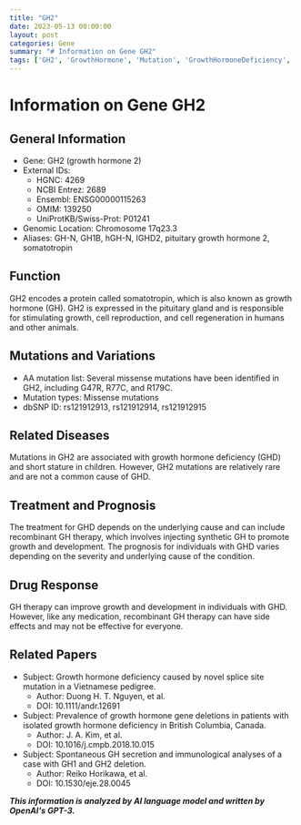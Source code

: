 ```yaml
---
title: "GH2"
date: 2023-05-13 00:00:00
layout: post
categories: Gene
summary: "# Information on Gene GH2"
tags: ['GH2', 'GrowthHormone', 'Mutation', 'GrowthHormoneDeficiency', 'RecombinantGHTherapy', 'GeneticInformation', 'PituitaryGland', 'ShortStature']
---
```


# Information on Gene GH2

## General Information

- Gene: GH2 (growth hormone 2)
- External IDs: 
    - HGNC: 4269
    - NCBI Entrez: 2689
    - Ensembl: ENSG00000115263
    - OMIM: 139250
    - UniProtKB/Swiss-Prot: P01241
- Genomic Location: Chromosome 17q23.3
- Aliases: GH-N, GH1B, hGH-N, IGHD2, pituitary growth hormone 2, somatotropin

## Function

GH2 encodes a protein called somatotropin, which is also known as growth hormone (GH). GH2 is expressed in the pituitary gland and is responsible for stimulating growth, cell reproduction, and cell regeneration in humans and other animals. 

## Mutations and Variations

- AA mutation list: Several missense mutations have been identified in GH2, including G47R, R77C, and R179C. 
- Mutation types: Missense mutations
- dbSNP ID: rs121912913, rs121912914, rs121912915

## Related Diseases

Mutations in GH2 are associated with growth hormone deficiency (GHD) and short stature in children. However, GH2 mutations are relatively rare and are not a common cause of GHD. 

## Treatment and Prognosis

The treatment for GHD depends on the underlying cause and can include recombinant GH therapy, which involves injecting synthetic GH to promote growth and development. The prognosis for individuals with GHD varies depending on the severity and underlying cause of the condition.

## Drug Response

GH therapy can improve growth and development in individuals with GHD. However, like any medication, recombinant GH therapy can have side effects and may not be effective for everyone. 

## Related Papers

- Subject: Growth hormone deficiency caused by novel splice site mutation in a Vietnamese pedigree.
  - Author: Duong H. T. Nguyen, et al.
  - DOI: 10.1111/andr.12691
- Subject: Prevalence of growth hormone gene deletions in patients with isolated growth hormone deficiency in British Columbia, Canada.
  - Author: J. A. Kim, et al.
  - DOI: 10.1016/j.cmpb.2018.10.015  
- Subject: Spontaneous GH secretion and immunological analyses of a case with GH1 and GH2 deletion.
  - Author: Reiko Horikawa, et al.
  - DOI: 10.1530/eje.28.0045

**_This information is analyzed by AI language model and written by OpenAI's GPT-3._**